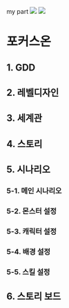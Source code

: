 my part
<img src="https://img.shields.io/badge/2. level design -blue?style=flat&logo=level design, monster system&logoColor=white"/>
<img src="https://img.shields.io/badge/5-2.monster list red?style=flat&logo=level design, monster system&logoColor=white"/>


# 포커스온
## 1. GDD
## 2. 레벨디자인
## 3. 세계관
## 4. 스토리
## 5. 시나리오
### 5-1. 메인 시나리오
### 5-2. 몬스터 설정
### 5-3. 캐릭터 설정
### 5-4. 배경 설정
### 5-5. 스킬 설정
## 6. 스토리 보드

